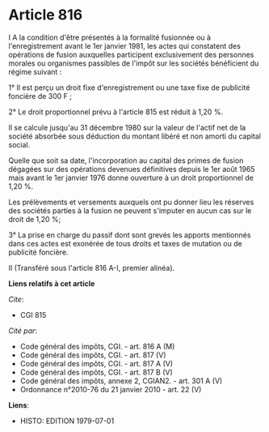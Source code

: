 # Article 816

I  A la condition d'être présentés à la formalité fusionnée ou à l'enregistrement avant le 1er janvier 1981, les actes qui
constatent des opérations de fusion auxquelles participent exclusivement des personnes morales ou organismes passibles de
l'impôt sur les sociétés bénéficient du régime suivant :

1° Il est perçu un droit fixe d'enregistrement ou une taxe fixe de publicité foncière de 300 F ;

2° Le droit proportionnel prévu à l'article 815 est réduit à 1,20 %.

Il se calcule jusqu'au 31 décembre 1980 sur la valeur de l'actif net de la société absorbée sous déduction du montant libéré
et non amorti du capital social.

Quelle que soit sa date, l'incorporation au capital des primes de fusion dégagées sur des opérations devenues définitives
depuis le 1er août 1965 mais avant le 1er janvier 1976 donne ouverture à un droit proportionnel de 1,20 %.

Les prélèvements et versements auxquels ont pu donner lieu les réserves des sociétés parties à la fusion ne peuvent s'imputer
en aucun cas sur le droit de 1,20 %;

3° La prise en charge du passif dont sont grevés les apports mentionnés dans ces actes est exonérée de tous droits et taxes
de mutation ou de publicité foncière.

II  (Transféré sous l'article 816 A-I, premier alinéa).

**Liens relatifs à cet article**

_Cite_:

  - CGI 815

_Cité par_:

  - Code général des impôts, CGI. - art. 816 A (M)
  - Code général des impôts, CGI. - art. 817 (V)
  - Code général des impôts, CGI. - art. 817 A (V)
  - Code général des impôts, CGI. - art. 817 B (V)
  - Code général des impôts, annexe 2, CGIAN2. - art. 301 A (V)
  - Ordonnance n°2010-76 du 21 janvier 2010 - art. 22 (V)

**Liens**:

  - HISTO: EDITION 1979-07-01
